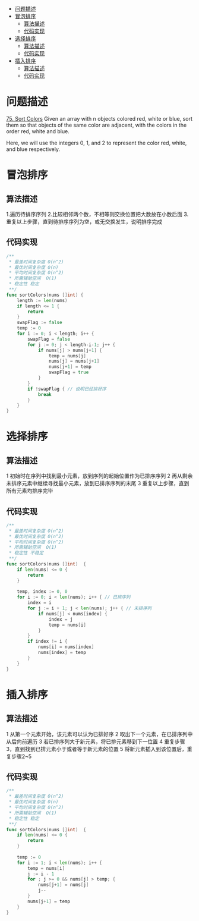<!-- TOC -->

- [问题描述](#问题描述)
- [冒泡排序](#冒泡排序)
    - [算法描述](#算法描述)
    - [代码实现](#代码实现)
- [选择排序](#选择排序)
    - [算法描述](#算法描述-1)
    - [代码实现](#代码实现-1)
- [插入排序](#插入排序)
    - [算法描述](#算法描述-2)
    - [代码实现](#代码实现-2)

<!-- /TOC -->

# 问题描述
[75. Sort Colors](https://leetcode.com/problems/sort-colors/description/)
Given an array with n objects colored red, white or blue, sort them so that objects of the same color are adjacent, with the colors in the order red, white and blue.

Here, we will use the integers 0, 1, and 2 to represent the color red, white, and blue respectively.

# 冒泡排序
## 算法描述
1.遍历待排序序列
2.比较相邻两个数，不相等则交换位置把大数放在小数后面
3.重复以上步骤，直到待排序序列为空，或无交换发生，说明排序完成

## 代码实现
```go
/**
 * 最差时间复杂度 O(n^2)
 * 最优时间复杂度 O(n)
 * 平均时间复杂度 O(n^2)
 * 所需辅助空间  O(1)
 * 稳定性 稳定
 **/
func sortColors(nums []int) {
	length := len(nums)
	if length <= 1 {
		return
	}
	swapFlag := false
	temp := 0
	for i := 0; i < length; i++ {
		swapFlag = false
		for j := 0; j < length-i-1; j++ {
			if nums[j] > nums[j+1] {
				temp = nums[j]
				nums[j] = nums[j+1]
				nums[j+1] = temp
				swapFlag = true
			}
		}
		if !swapFlag { // 说明已经排好序
			break
		}
	}
}
```

# 选择排序
## 算法描述
1 初始时在序列中找到最小元素，放到序列的起始位置作为已排序序列
2 再从剩余未排序元素中继续寻找最小元素，放到已排序序列的末尾
3 重复以上步骤，直到所有元素均排序完毕

## 代码实现
```go
/**
 * 最差时间复杂度 O(n^2)
 * 最优时间复杂度 O(n^2)
 * 平均时间复杂度 O(n^2)
 * 所需辅助空间  O(1)
 * 稳定性 不稳定
 **/
func sortColors(nums []int)  {
    if len(nums) <= 0 {
        return
    }
    
    temp, index := 0, 0
	for i := 0; i < len(nums); i++ { // 已排序列
    	index = i
		for j := i + 1; j < len(nums); j++ { // 未排序列
			if nums[j] < nums[index] {
				index = j
                temp = nums[i]
			}
		}
        if index != i {
            nums[i] = nums[index]
            nums[index] = temp
        }
	} 
}
```

# 插入排序
## 算法描述
1 从第一个元素开始，该元素可以认为已排好序
2 取出下一个元素，在已排序列中从后向前遍历
3 若已排序列大于新元素，将已排元素移到下一位置
4 重复步骤3，直到找到已排元素小于或者等于新元素的位置
5 将新元素插入到该位置后，重复步骤2~5

## 代码实现
```go
/**
 * 最差时间复杂度 O(n^2)
 * 最优时间复杂度 O(n)
 * 平均时间复杂度 O(n^2)
 * 所需辅助空间  O(1)
 * 稳定性 稳定
 **/
func sortColors(nums []int)  {
    if len(nums) <= 0 {
        return
    }
    
    temp := 0
	for i := 1; i < len(nums); i++ {
    	temp = nums[i]
        j := i - 1
		for ; j >= 0 && nums[j] > temp; {
            nums[j+1] = nums[j]
            j--
		}
        nums[j+1] = temp
	} 
}
```